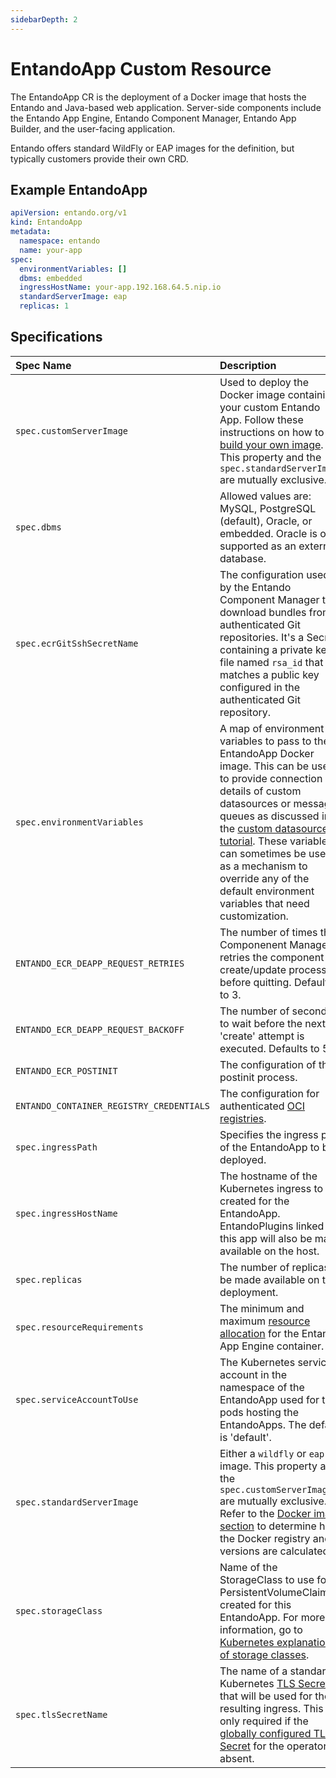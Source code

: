```yaml
---
sidebarDepth: 2
---
```


# EntandoApp Custom Resource 
The EntandoApp CR is the deployment of a Docker image that hosts the Entando and Java-based web application. Server-side components include the Entando App Engine, Entando Component Manager, Entando App Builder, and the user-facing application.
 
Entando offers standard WildFly or EAP images for the definition, but typically customers provide their own CRD.

## Example EntandoApp
 
```yaml
apiVersion: entando.org/v1
kind: EntandoApp
metadata:
  namespace: entando
  name: your-app    
spec:
  environmentVariables: []
  dbms: embedded
  ingressHostName: your-app.192.168.64.5.nip.io
  standardServerImage: eap
  replicas: 1
 ```
## Specifications 
| Spec Name | Description |
| :- | :- |
| `spec.customServerImage`|  Used to deploy the Docker image containing your custom Entando App. Follow these instructions on how to [build your own image](../../tutorials/devops/build-core-image.md). This property and the `spec.standardServerImage` are mutually exclusive.|
|`spec.dbms` | Allowed values are: MySQL, PostgreSQL (default), Oracle, or embedded. Oracle is only supported as an external database.|
|`spec.ecrGitSshSecretName`| The configuration used by the Entando Component Manager to download bundles from authenticated Git repositories. It's a Secret containing a private key file named `rsa_id` that matches a public key configured in the authenticated Git repository.|
|`spec.environmentVariables`| A map of environment variables to pass to the EntandoApp Docker image. This can be used to provide connection details of custom datasources or message queues as discussed in the [custom datasources tutorial](../../tutorials/devops/change-default-datasource.md). These variables can sometimes be used as a mechanism to override any of the default environment variables that need customization.|
|  `ENTANDO_ECR_DEAPP_REQUEST_RETRIES`|  The number of times the Componenent Manager retries the component create/update process before quitting. Defaults to 3. |
| `ENTANDO_ECR_DEAPP_REQUEST_BACKOFF` | The number of seconds to wait before the next 'create' attempt is executed. Defaults to 5. |
| `ENTANDO_ECR_POSTINIT` | The configuration of the postinit process. |
| `ENTANDO_CONTAINER_REGISTRY_CREDENTIALS` | The configuration for authenticated [OCI registries](../../tutorials/curate/bundle-private-images.md). |
|`spec.ingressPath`| Specifies the ingress path of the EntandoApp to be deployed. |
|`spec.ingressHostName`| The hostname of the Kubernetes ingress to be created for the EntandoApp. EntandoPlugins linked to this app will also be made available on the host.|
|`spec.replicas`| The number of replicas to be made available on the deployment.|
|`spec.resourceRequirements`| The minimum and maximum [resource allocation](../reference/custom-resources.md#general-resourcerequirements-specifications) for the Entando App Engine container.|
|`spec.serviceAccountToUse`| The Kubernetes service account in the namespace of the EntandoApp used for the pods hosting the EntandoApps. The default is 'default'.|
|`spec.standardServerImage`| Either a `wildfly` or `eap` image. This property and the `spec.customServerImage` are mutually exclusive. Refer to the [Docker image section](https://github.com/entando-k8s/entando-k8s-controller-coordinator/blob/master/charts/entando-k8s-controller-coordinator/README.md#how-it-resolves-docker-images) to determine how the Docker registry and versions are calculated.|
|`spec.storageClass` | Name of the StorageClass to use for PersistentVolumeClaims created for this EntandoApp. For more information, go to [Kubernetes explanation of storage classes](https://kubernetes.io/docs/concepts/storage/storage-classes/).|
|`spec.tlsSecretName` | The name of a standard Kubernetes [TLS Secret](https://kubernetes.io/docs/concepts/services-networking/ingress/#tls) that will be used for the resulting ingress. This is only required if the [globally configured TLS Secret](https://github.com/entando-k8s/entando-k8s-controller-coordinator/blob/master/charts/entando-k8s-controller-coordinator/README.md#tls) for the operator is absent. |